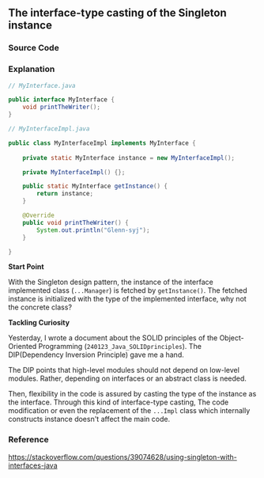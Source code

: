 ## The interface-type casting of the Singleton instance

### Source Code

### Explanation

```java
// MyInterface.java

public interface MyInterface { 
    void printTheWriter();
}
```
```java
// MyInterfaceImpl.java

public class MyInterfaceImpl implements MyInterface {
    
    private static MyInterface instance = new MyInterfaceImpl();

    private MyInterfaceImpl() {};

    public static MyInterface getInstance() {
        return instance;
    }

    @Override
    public void printTheWriter() {
        System.out.println("Glenn-syj");
    }

}

```


**Start Point**

With the Singleton design pattern, the instance of the interface implemented class (`...Manager`) is fetched by `getInstance()`. The fetched instance is initialized with the type of the implemented interface, why not the concrete class?

**Tackling Curiosity**

Yesterday, I wrote a document about the SOLID principles of the Object-Oriented Programming (`240123_Java_SOLIDprinciples`). The DIP(Dependency Inversion Principle) gave me a hand.

The DIP points that high-level modules should not depend on low-level modules. Rather, depending on interfaces or an abstract class is needed. 

Then, flexibility in the code is assured by casting the type of the instance as the interface. Through this kind of interface-type casting, The code modification or even the replacement of the `...Impl` class which internally constructs instance doesn't affect the main code. 

### Reference

https://stackoverflow.com/questions/39074628/using-singleton-with-interfaces-java